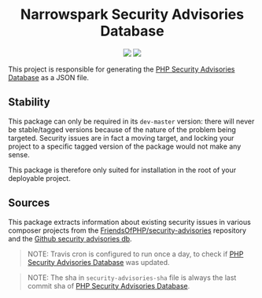 <h1 align="center">Narrowspark Security Advisories Database</h1>
<p align="center">
    <a href="https://travis-ci.org/narrowspark/security-advisories"><img src="https://img.shields.io/travis/narrowspark/security-advisories/master.svg?longCache=false&style=flat-square"></a>
    <a href="http://opensource.org/licenses/MIT"><img src="https://img.shields.io/badge/license-MIT-brightgreen.svg?style=flat-square"></a>
</p>

This project is responsible for generating the [PHP Security Advisories Database](https://github.com/FriendsOfPHP/security-advisories) as a JSON file.

## Stability

This package can only be required in its `dev-master` version: there will never be stable/tagged versions because of
the nature of the problem being targeted. Security issues are in fact a moving target, and locking your project to a 
specific tagged version of the package would not make any sense.

This package is therefore only suited for installation in the root of your deployable project.

## Sources

This package extracts information about existing security issues in various composer projects from 
the [FriendsOfPHP/security-advisories](https://github.com/FriendsOfPHP/security-advisories) repository and the [Github security advisories db](https://developer.github.com/v4/object/securityvulnerability/).

> NOTE: Travis cron is configured to run once a day, to check if [PHP Security Advisories Database](https://github.com/FriendsOfPHP/security-advisories) was updated.

> NOTE: The sha in `security-advisories-sha` file is always the last commit sha of [PHP Security Advisories Database](https://github.com/FriendsOfPHP/security-advisories).

